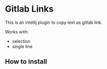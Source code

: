 # Gitlab Links

This is an intellij plugin to copy text as gitlab link. 

Works with:
- selection
- single line

## How to install 